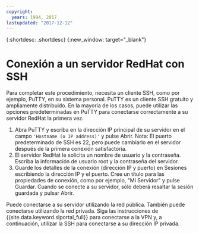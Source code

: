 ```yaml
---
copyright:
  years: 1994, 2017
lastupdated: "2017-12-12"
---
```


{:shortdesc: .shortdesc}
{:new_window: target="_blank"}

# Conexión a un servidor RedHat con SSH

Para completar este procedimiento, necesita un cliente SSH, como por ejemplo, PuTTY, en su sistema personal. PuTTY es un cliente SSH gratuito y ampliamente distribuido.
En la mayoría de los casos, puede utilizar las opciones predeterminadas en PuTTY para conectarse correctamente a su servidor RedHat la primera vez. 

1. Abra PuTTY y escriba en la dirección IP principal de su servidor en el campo `'Hostname (o IP address)'` y pulse Abrir.
  Nota: El puerto predeterminado de SSH es 22, pero puede cambiarlo en el servidor después de la primera conexión satisfactoria. 
2. El servidor RedHat le solicita un nombre de usuario y la contraseña. Escriba la información de usuario root y la contraseña del servidor. 
3. Guarde los detalles de la conexión (dirección IP y puerto) en Sesiones escribiendo la dirección IP y el puerto. Cree un título para las propiedades de conexión, como por ejemplo, "Mi Servidor" y pulse Guardar.
  Cuando se conecte a su servidor, sólo deberá resaltar la sesión guardada y pulsar Abrir.

Puede conectarse a su servidor utilizando la red pública.
También puede conectarse utilizando la red privada. Siga las instrucciones de {{site.data.keyword.slportal_full}} para conectarse a la VPN y, a continuación, utilizar la SSH para conectarse a su dirección IP privada. 
